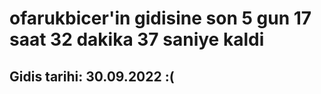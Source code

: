 # ofarukbicer'in gidisine son 5 gun 17 saat 32 dakika 37 saniye kaldi

## Gidis tarihi: 30.09.2022 :(